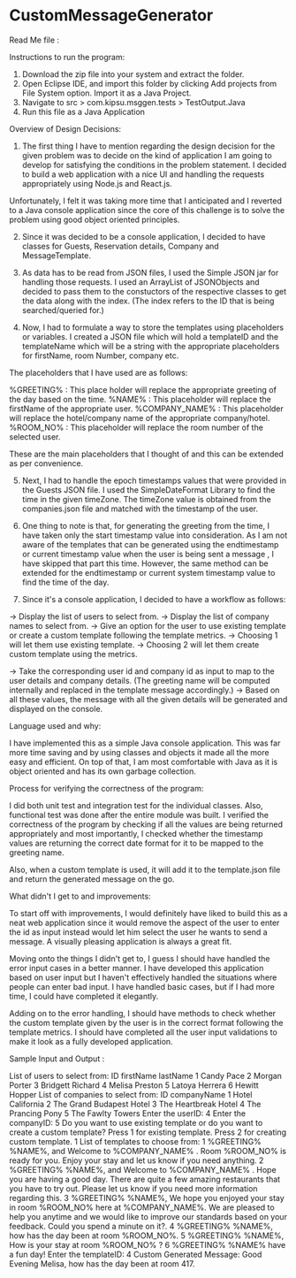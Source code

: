 # CustomMessageGenerator

Read Me file :

Instructions to run the program:

1. Download the zip file into your system and extract the folder. 
2. Open Eclipse IDE, and import this folder by clicking Add projects from
File System option. Import it as a Java Project.
3. Navigate to src > com.kipsu.msggen.tests > TestOutput.Java
4. Run this file as a Java Application

Overview of Design Decisions:

1. The first thing I have to mention regarding the design decision for the
given problem was to decide on the kind of application I am going to develop
for satisfying the conditions in the problem statement. I decided to build a
web application with a nice UI and handling the requests appropriately using 
Node.js and React.js.

Unfortunately, I felt it was taking more time that I anticipated and I reverted 
to a Java console application since the core of this challenge is to solve the 
problem using good object oriented principles. 

2. Since it was decided to be a console application, I decided to have classes for
Guests, Reservation details, Company and MessageTemplate. 

3. As data has to be read from JSON files, I used the Simple JSON jar for handling
those requests. I used an ArrayList of JSONObjects and decided to pass them to
the constuctors of the respective classes to get the data along with the index.
(The index refers to the ID that is being searched/queried for.)

4. Now, I had to formulate a way to store the templates using placeholders or variables.
I created a JSON file which will hold a templateID and the templateName which
will be a string with the appropriate placeholders for firstName, room Number, company etc.

The placeholders that I have used are as follows:

%GREETING% : This place holder will replace the appropriate greeting of the day based on the time.
%NAME% : This placeholder will replace the firstName of the appropriate user.
%COMPANY_NAME% : This placeholder will replace the hotel/company name of the appropriate company/hotel.
%ROOM_NO% : This placeholder will replace the room number of the selected user.

These are the main placeholders that I thought of and this can be extended as per convenience.

5. Next, I had to handle the epoch timestamps values that were provided in the Guests
JSON file. I used the SimpleDateFormat Library to find the time in the given
timeZone. The timeZone value is obtained from the companies.json file and matched with the 
timestamp of the user.

6. One thing to note is that, for generating the greeting from the time, I have taken only
the start timestamp value into consideration. As I am not aware of the templates 
that can be generated using the endtimestamp or current timestamp value when the user is being sent a message , I have skipped that part this time.
However, the same method can be extended for the endtimestamp or current system timestamp value to find the time of the day.

7. Since it's a console application, I decided to have a workflow as follows:

-> Display the list of users to select from.
-> Display the list of company names to select from.
-> Give an option for the user to use existing template or create a custom template following the template metrics.
-> Choosing 1 will let them use existing template.
-> Choosing 2 will let them create custom template using the metrics.

-> Take the corresponding user id and company id as input to map to the user details and company details.
   (The greeting name will be computed internally and replaced in the template message accordingly.)
-> Based on all these values, the message with all the given details will be generated and displayed on the console.

 Language used and why:

 I have implemented this as a simple Java console application. This was far more
 time saving and by using classes and objects it made all the more easy and efficient. 
 On top of that, I am most comfortable with Java as it is object oriented and has its own garbage collection.

Process for verifying the correctness of the program:

I did both unit test and integration test for the individual classes. Also, functional test
was done after the entire module was built. I verified the correctness of the program by checking
if all the values are being returned appropriately and most importantly, I checked whether the timestamp values are returning 
the correct date format for it to be mapped to the greeting name.

Also, when a custom template is used, it will add it to the template.json file and return the generated message on the go.

What didn't I get to and improvements:

To start off with improvements, I would definitely have liked to build this as a neat 
web application since it would remove the aspect of the user to enter the id as input instead
would let him select the user he wants to send a message. A visually pleasing application is always 
a great fit.

Moving onto the things I didn't get to, I guess I should have handled the error input cases in a better manner. I have developed this application based on user input but 
I haven't effectively handled the situations where people can enter bad input. I have handled basic cases, but if I had more time, I could have completed it elegantly.

Adding on to the error handling, I should have methods to check whether the custom template given by the user is in the correct format following the template metrics. 
I should have completed all the user input validations to make it look as a fully developed application.

Sample Input and Output :

List of users to select from: 
ID  firstName   lastName
1   Candy       Pace
2   Morgan       Porter
3   Bridgett       Richard
4   Melisa       Preston
5   Latoya       Herrera
6   Hewitt       Hopper
List of companies to select from:
ID  companyName 
1   Hotel California
2   The Grand Budapest Hotel
3   The Heartbreak Hotel
4   The Prancing Pony
5   The Fawlty Towers
Enter the userID:
4
Enter the companyID:
5
Do you want to use existing template or do you want to create a custom template? 
 Press 1 for existing template. 
 Press 2 for creating custom template.
1
List of templates to choose from:
1 %GREETING% %NAME%, and Welcome to %COMPANY_NAME% . Room %ROOM_NO% is ready for you. Enjoy your stay and let us know if you need anything.
2 %GREETING% %NAME%, and Welcome to %COMPANY_NAME% . Hope you are having a good day. There are quite a few amazing restaurants that you have to try out. Please let us know if you need more information regarding this.
3 %GREETING% %NAME%, We hope you enjoyed your stay in room %ROOM_NO% here at %COMPANY_NAME%. We are pleased to help you anytime and we would like to improve our standards based on your feedback. Could you spend a minute on it?.
4 %GREETING% %NAME%, how has the day been at room %ROOM_NO%.
5 %GREETING% %NAME%, How is your stay at room %ROOM_NO% ?
6 %GREETING% %NAME% have a fun day!
Enter the templateID:
4
Custom Generated Message: 
Good Evening Melisa, how has the day been at room 417.



